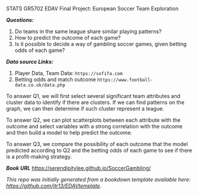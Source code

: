 STATS GR5702 EDAV Final Project: European Soccer Team Exploration

***Questions:***

1. Do teams in the same league share similar playing patterns?
2. How to predict the outcome of each game?
3. Is it possible to decide a way of gambling soccer games, given betting odds of each game?



***Data source Links:***

1. Player Data, Team Data:   ```https://sofifa.com```
2. Betting odds and match outcome ```https://www.football-data.co.uk/data.php```

To answer Q1, we will first select several significant team attributes and cluster data to identify if there are clusters. If we can find patterns on the graph, we can then determine if such cluster represent a league.

To answer Q2, we can plot scatterplots between each attribute with the outcome and select variables with a strong correlation with the outcome and then build a model to help predict the outcome.

To answer Q3, we compare the possibility of each outcome that the model predicted according to Q2 and the betting odds of each game to see if there is a profit-making strategy.

***Book URL***
https://serendipitylee.github.io/SoccerGambling/

*This repo was initially generated from a bookdown template available here: https://github.com/jtr13/EDAVtemplate.*	





